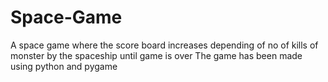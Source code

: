 # Space-Game
A space game where the score board increases depending of no of kills of monster by the spaceship until game is over 
The game has been made using python and pygame
